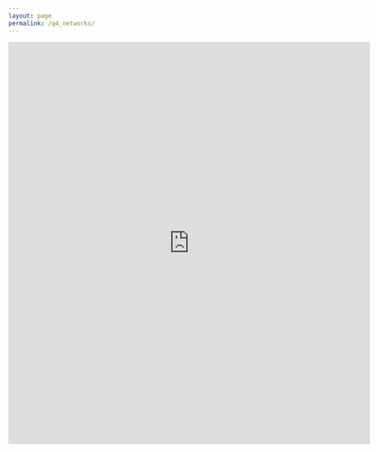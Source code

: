 ```yaml
---
layout: page
permalink: /q4_networks/
---
```

<iframe src="https://docs.google.com/forms/d/e/1FAIpQLSfVvrksSVq2PNwIyQL9FSEv-oLqs5WVh3NPsJEGejceq81c5A/viewform?embedded=true" width="720" height="800" frameborder="0" marginheight="0" marginwidth="0">Wird geladen...</iframe>
